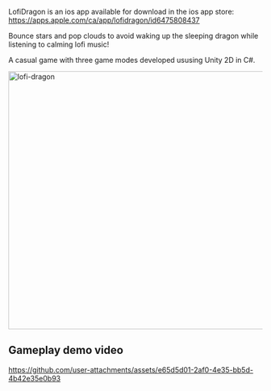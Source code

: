 LofiDragon is an ios app available for download in the ios app store: https://apps.apple.com/ca/app/lofidragon/id6475808437

Bounce stars and pop clouds to avoid waking up the sleeping dragon while listening to calming lofi music!

A casual game with three game modes developed ususing Unity 2D in C#. 

<img width="793" height="512" alt="lofi-dragon" src="https://github.com/user-attachments/assets/759d50cd-14d8-4e30-80d5-cfe1a4e20772" />

## Gameplay demo video

https://github.com/user-attachments/assets/e65d5d01-2af0-4e35-bb5d-4b42e35e0b93


